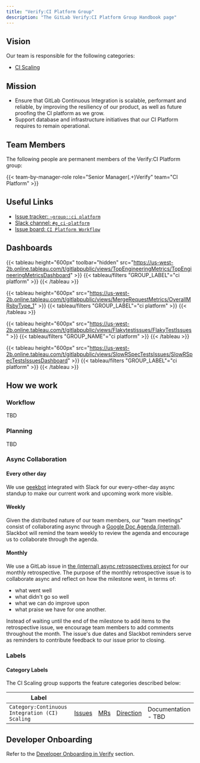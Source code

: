 ```yaml
---
title: "Verify:CI Platform Group"
description: "The GitLab Verify:CI Platform Group Handbook page"
---
```


## Vision

Our team is responsible for the following categories:

- [CI Scaling](https://about.gitlab.com/direction/verify/#continuous-integration-ci-scaling)

## Mission

- Ensure that GitLab Continuous Integration is scalable, performant and reliable, by improving the resiliency of our product, as well as future proofing the CI platform as we grow.
- Support database and infrastructure initiatives that our CI Platform requires to remain operational.

## Team Members

The following people are permanent members of the Verify:CI Platform group:

{{< team-by-manager-role role="Senior Manager(.+)Verify" team="CI Platform" >}}

## Useful Links

- [Issue tracker: `~group::ci platform`](https://gitlab.com/groups/gitlab-org/-/issues?label_name%5B%5D=group%3A%3Aci+platform&scope=all)
- [Slack channel: `#g_ci-platform`](https://gitlab.slack.com/archives/CPCJ8CCCX)
- [Issue board: `CI Platform Workflow`](https://gitlab.com/groups/gitlab-org/-/boards/7604546)

## Dashboards

{{< tableau height="600px" toolbar="hidden" src="https://us-west-2b.online.tableau.com/t/gitlabpublic/views/TopEngineeringMetrics/TopEngineeringMetricsDashboard" >}}
  {{< tableau/filters "GROUP_LABEL"="ci platform" >}}
{{< /tableau >}}

{{< tableau height="600px" src="https://us-west-2b.online.tableau.com/t/gitlabpublic/views/MergeRequestMetrics/OverallMRsbyType_1" >}}
  {{< tableau/filters "GROUP_LABEL"="ci platform" >}}
{{< /tableau >}}

{{< tableau height="600px" src="https://us-west-2b.online.tableau.com/t/gitlabpublic/views/Flakytestissues/FlakyTestIssues" >}}
  {{< tableau/filters "GROUP_NAME"="ci platform" >}}
{{< /tableau >}}

{{< tableau height="600px" src="https://us-west-2b.online.tableau.com/t/gitlabpublic/views/SlowRSpecTestsIssues/SlowRSpecTestsIssuesDashboard" >}}
  {{< tableau/filters "GROUP_LABEL"="ci platform" >}}
{{< /tableau >}}

## How we work

### Workflow

TBD

### Planning

TBD

### Async Collaboration

#### Every other day

We use [geekbot](https://geekbot.com/) integrated with Slack for our every-other-day async standup to make our current work and upcoming work more visible.

#### Weekly

Given the distributed nature of our team members, our "team meetings" consist of collaborating async through a [Google Doc Agenda (internal)](https://docs.google.com/document/d/1JsS4kVu8X8LtFva35StlNfabWfgZTd0tl3I8-w7hJwE/edit#heading=h.kvc0p7nyngz5). Slackbot will remind the team weekly to review the agenda and encourage us to collaborate through the agenda.

#### Monthly

We use a GitLab issue in [the (internal) async retrospectives project](https://gitlab.com/gl-retrospectives/verify-stage/ci-scaling/-/issues/) for our monthly retrospective. The purpose of the monthly retrospective issue is to collaborate async and reflect on how the milestone went, in terms of:

- what went well
- what didn't go so well
- what we can do improve upon
- what praise we have for one another.

Instead of waiting until the end of the milestone to add items to the retrospective issue, we encourage team members to add comments throughout the month. The issue's due dates and Slackbot reminders serve as reminders to contribute feedback to our issue prior to closing.

### Labels

#### Category Labels

The CI Scaling group supports the feature categories described below:

| Label                 | |  | | |
| ----------------------| -------| ----|------------| ---|
| `Category:Continuous Integration (CI) Scaling` | [Issues](https://gitlab.com/groups/gitlab-org/-/issues?sort=created_date&state=opened&label_name[]=Category:Continuous+Integration+%28CI%29+Scaling) | [MRs](https://gitlab.com/gitlab-org/gitlab/-/merge_requests?scope=all&state=opened&label_name[]=Category%3AContinuous%20Integration%20%28CI%29%20Scaling) | [Direction](https://about.gitlab.com/direction/verify/#continuous-integration-ci-scaling) | Documentation - TBD |

## Developer Onboarding

Refer to the [Developer Onboarding in Verify](/handbook/engineering/devops/ops/verify/#developer-onboarding-in-verify) section.
